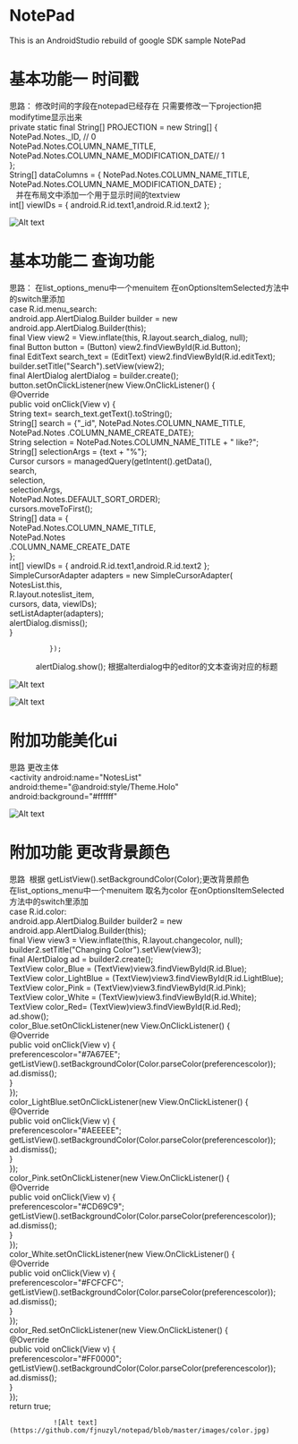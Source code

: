 # NotePad
This is an AndroidStudio rebuild of google SDK sample NotePad
# 基本功能一 时间戳   
思路： 修改时间的字段在notepad已经存在 只需要修改一下projection把 modifytime显示出来       
   private static final String[] PROJECTION = new String[] {  
            NotePad.Notes._ID, // 0  
            NotePad.Notes.COLUMN_NAME_TITLE,  
            NotePad.Notes.COLUMN_NAME_MODIFICATION_DATE// 1  
    };  
     String[] dataColumns = { NotePad.Notes.COLUMN_NAME_TITLE, NotePad.Notes.COLUMN_NAME_MODIFICATION_DATE} ;  
     并在布局文中添加一个用于显示时间的textview  
     int[] viewIDs = { android.R.id.text1,android.R.id.text2 };  
     
![Alt text](https://github.com/fjnuzyl/notepad/blob/master/images/time.jpg)  

# 基本功能二 查询功能  
思路： 在list_options_menu中一个menuitem 在onOptionsItemSelected方法中的switch里添加  
  case R.id.menu_search:  
              android.app.AlertDialog.Builder builder = new android.app.AlertDialog.Builder(this);  
              final   View view2 = View.inflate(this, R.layout.search_dialog, null);  
              final Button button = (Button) view2.findViewById(R.id.Button);  
              final EditText search_text = (EditText) view2.findViewById(R.id.editText);  
              builder.setTitle("Search").setView(view2);  
              final AlertDialog alertDialog = builder.create();  
              button.setOnClickListener(new View.OnClickListener() {  
                  @Override  
                  public void onClick(View v) {  
                      String text= search_text.getText().toString();  
                      String[] search = {"_id", NotePad.Notes.COLUMN_NAME_TITLE,  
                              NotePad.Notes .COLUMN_NAME_CREATE_DATE};  
                      String selection = NotePad.Notes.COLUMN_NAME_TITLE + " like?";  
                      String[] selectionArgs = {text + "%"};  
                      Cursor cursors = managedQuery(getIntent().getData(),  
                              search,  
                              selection,  
                              selectionArgs,  
                              NotePad.Notes.DEFAULT_SORT_ORDER);  
                      cursors.moveToFirst();  
                      String[] data = {  
                              NotePad.Notes.COLUMN_NAME_TITLE,  
                              NotePad.Notes  
                                      .COLUMN_NAME_CREATE_DATE  
                      };   
                      int[] viewIDs = { android.R.id.text1,android.R.id.text2 };  
                      SimpleCursorAdapter adapters = new SimpleCursorAdapter(  
                              NotesList.this,  
                              R.layout.noteslist_item,  
                              cursors, data, viewIDs);  
                      setListAdapter(adapters);  
                      alertDialog.dismiss();  
                  }  
  
              });  
              alertDialog.show();
根据alterdialog中的editor的文本查询对应的标题  
 
![Alt text](https://github.com/fjnuzyl/notepad/blob/master/images/searchthree.jpg)  

![Alt text](https://github.com/fjnuzyl/notepad/blob/master/images/searchtwo.jpg)  

# 附加功能美化ui  
思路 更改主体  
   <activity android:name="NotesList"  
            android:theme="@android:style/Theme.Holo"  
            android:background="#ffffff"  
            
   ![Alt text](https://github.com/fjnuzyl/notepad/blob/master/images/theme.jpg)  
   
 # 附加功能 更改背景颜色    
 思路  根据 getListView().setBackgroundColor(Color);更改背景颜色  
 在list_options_menu中一个menuitem 取名为color 在onOptionsItemSelected方法中的switch里添加  
   case R.id.color:  
                android.app.AlertDialog.Builder builder2 = new android.app.AlertDialog.Builder(this);  
                final   View view3 = View.inflate(this, R.layout.changecolor, null);  
                builder2.setTitle("Changing Color").setView(view3);  
                final AlertDialog ad = builder2.create();  
                TextView color_Blue = (TextView)view3.findViewById(R.id.Blue);  
                TextView color_LightBlue = (TextView)view3.findViewById(R.id.LightBlue);  
                TextView color_Pink = (TextView)view3.findViewById(R.id.Pink);  
                TextView color_White = (TextView)view3.findViewById(R.id.White);  
                TextView color_Red= (TextView)view3.findViewById(R.id.Red);  
                ad.show();  
                color_Blue.setOnClickListener(new View.OnClickListener() {  
                    @Override  
                    public void onClick(View v) {  
                        preferencescolor="#7A67EE";  
                        getListView().setBackgroundColor(Color.parseColor(preferencescolor));  
                        ad.dismiss();  
                    }  
                });  
                color_LightBlue.setOnClickListener(new View.OnClickListener() {  
                    @Override  
                    public void onClick(View v) {  
                        preferencescolor="#AEEEEE";  
                        getListView().setBackgroundColor(Color.parseColor(preferencescolor));  
                        ad.dismiss();  
                    }  
                });  
                color_Pink.setOnClickListener(new View.OnClickListener() {  
                    @Override  
                    public void onClick(View v) {  
                        preferencescolor="#CD69C9";  
                        getListView().setBackgroundColor(Color.parseColor(preferencescolor));  
                        ad.dismiss();  
                    }  
                });  
                color_White.setOnClickListener(new View.OnClickListener() {  
                    @Override   
                    public void onClick(View v) {  
                        preferencescolor="#FCFCFC";  
                        getListView().setBackgroundColor(Color.parseColor(preferencescolor));  
                        ad.dismiss();  
                    }  
                });  
                color_Red.setOnClickListener(new View.OnClickListener() {  
                    @Override  
                    public void onClick(View v) {  
                        preferencescolor="#FF0000";  
                        getListView().setBackgroundColor(Color.parseColor(preferencescolor));  
                        ad.dismiss();  
                    }  
                });  
                return true;  
                 
               ![Alt text](https://github.com/fjnuzyl/notepad/blob/master/images/color.jpg)  
               
